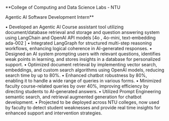 **College of Computing and Data Science Labs - NTU 

Agentic AI Software Development Intern**

• Developed an Agentic AI Course assistant tool utilizing document/database retrieval and storage and question
answering system using LangChain and OpenAI API models [4o , 4o-mini, text-embedding ada-002 ] 
• Integrated LangGraph for structured multi-step reasoning workflows, enhancing logical coherence in AI-generated 
responses. 
• Designed an AI system prompting users with relevant questions, identifies weak points in learning, and stores insights 
in a database for personalized support. 
• Optimized document retrieval by implementing vector search, embeddings, and custom search algorithms using 
OpenAI models, reducing search time by up to 80%. 
• Enhanced chatbot robustness by 80%, enabling it to handle a wide range of queries in various forms. 
• Minimized faculty course-related queries by over 40%, improving efficiency by directing students to AI-generated 
answers. 
• Utilized Prompt Engineering semantic search, and retrieval augmented generation for chatbot development. 
• Projected to be deployed across NTU colleges, now used by faculty to detect student weaknesses and provide real
time insights for enhanced support and intervention strategies. 
